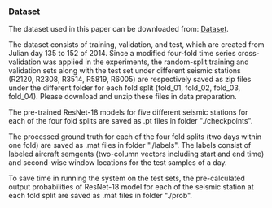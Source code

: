 ### Dataset
The dataset used in this paper can be downloaded from: [Dataset](https://smu.box.com/s/f6ixzgd6zmzf78i3p0zunfqv0tm8zwfb). 

The dataset consists of training, validation, and test, which are created from Julian day 135 to 152 of 2014. Since a modified four-fold time series cross-validation was applied in the experiments, the random-split training and validation sets along with the test set under different seismic stations (R2120, R2308, R3514, R5819, R6005) are respectively saved as zip files under the different folder for each fold split (fold_01, fold_02, fold_03, fold_04). Please download and unzip these files in data preparation. 

The pre-trained ResNet-18 models for five different seismic stations for each of the four fold splits are saved as .pt files in folder "./checkpoints". 

The processed ground truth for each of the four fold splits (two days within one fold) are saved as .mat files in folder "./labels". The labels consist of labeled aircraft semgents (two-column vectors including start and end time) and second-wise window locations for the test samples of a day. 

To save time in running the system on the test sets, the pre-calculated output probabilities of ResNet-18 model for each of the seismic station at each fold split are saved as .mat files in folder "./prob". 
